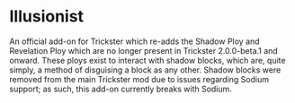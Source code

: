 # Illusionist

An official add-on for Trickster which re-adds the Shadow Ploy and Revelation Ploy which are no longer present in Trickster 2.0.0-beta.1 and onward. These ploys exist to interact with shadow blocks, which are, quite simply, a method of disguising a block as any other. Shadow blocks were removed from the main Trickster mod due to issues regarding Sodium support; as such, this add-on currently breaks with Sodium.
